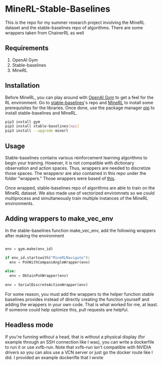 # MineRL-Stable-Baselines

This is the repo for my summer research project involving the MineRL dataset and the stable-baselines repo of algorithms. There are some wrappers taken from ChainerRL as well 

## Requirements 
1. OpenAI Gym
2. Stable-baselines
3. MineRL

## Installation

Before MineRL, you can play around with [OpenAI Gym](https://gym.openai.com/) to get a feel for the RL environment. Go to [stable-baselines](https://github.com/hill-a/stable-baselines)'s repo and [MineRL](https://minerl.io/docs/tutorials/index.html) to install some prerequisites for the libraries. Once done, use the package manager [pip](https://pip.pypa.io/en/stable/) to install stable-baselines and MineRL.

```bash
pip3 install gym
pip3 install stable-baselines[mpi]
pip3 install --upgrade minerl
```

## Usage

Stable-baselines contains various reinforcement learning algorithms to begin your training. However, it is not compatible with dictionary observation and action spaces. Thus, wrappers are needed to discretize those spaces. The wrappersr are also contained in this repo under the folder "wrappers." Those wrappers were based of [this](https://github.com/minerllabs/baselines/tree/master/general/chainerrl/baselines). 

Once wrapped, stable-baselines repo of algorithms are able to train on the MineRL dataset. We also made use of vectorized enviromnets so we could multiprocess and simultaneously train multiple instances of the MineRL environments.

## Adding wrappers to make_vec_env

In the stable-baselines function make_vec_env, add the following wrappers after making the environment

```python

env = gym.make(env_id)

if env_id.startswith("MineRLNavigate"):
  env = PoVWithCompassAngleWrapper(env)
  
else:
  env = ObtainPoVWrapper(env)
  
env = SerialDiscreteActionWrapper(env)
```

For some reason, you must add the wrappers to the helper function stable baselines provides instead of directly creating the function yourself and adding the wrappers in your own code. That is what worked for me, at least. If someone could help optimize this, pull requests are helpful. 

## Headless mode

If you're funning without a head, that is without a physical display (for example through an SSH connection like I was), you can write a dockerfile to run it or use xvfb-run. Note that xvfb-run isn't compatible with NVIDIA drivers so you can alos use a VCN server or just go the docker route like I did. I provided an example dockerifle that I wrote

